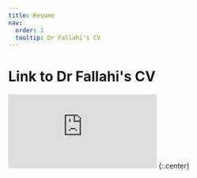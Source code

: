 ```yaml
---
title: Resume
nav:
  order: 1
  tooltip: Dr Fallahi's CV
---
```


# <i class="fas fa-chalkboard-teacher"></i>Link to Dr Fallahi's CV 

<embed src="https://github.com/Hossein-Fallahi/Fallahi-Bioinformatics-Lab/blob/main/My%20CV/MyCV_July2025.pdf" />
{:.center}
